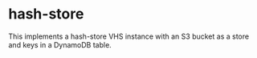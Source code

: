 # hash-store

This implements a hash-store VHS instance with an S3 bucket as a store
and keys in a DynamoDB table.